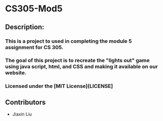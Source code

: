 # CS305-Mod5

## Description:
### This is a project to used in completing the module 5 assignment for CS 305.
### The goal of this project is to recreate the "lights out" game using java script, html, and CSS and making it available on our website. 
### Licensed under the [MIT License](LICENSE]

## Contributors
- Jiaxin Liu

